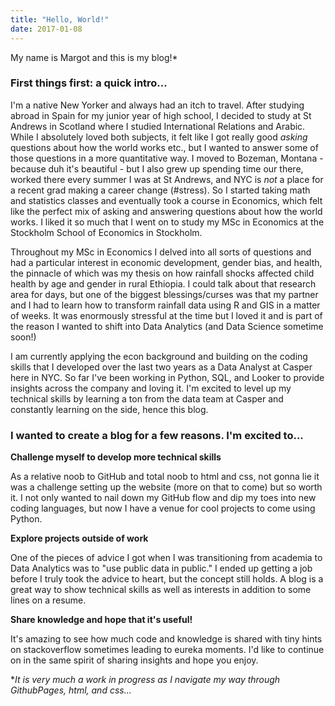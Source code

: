 ```yaml
---
title: "Hello, World!"
date: 2017-01-08
---
```


My name is Margot and this is my blog!\*

### First things first: a quick intro...

I'm a native New Yorker and always had an itch to travel. After studying abroad in Spain for my junior year of high school, I decided to study at St Andrews in Scotland where I studied International Relations and Arabic. While I absolutely loved both subjects, it felt like I got really good *asking* questions about how the world works etc., but I wanted to answer some of those questions in a more quantitative way. I moved to Bozeman, Montana - because duh it's beautiful - but I also grew up spending time our there, worked there every summer I was at St Andrews, and NYC is *not* a place for a recent grad making a career change (#stress). So I started taking math and statistics classes and eventually took a course in Economics, which felt like the perfect mix of asking and answering questions about how the world works. I liked it so much that I went on to study my MSc in Economics at the Stockholm School of Economics in Stockholm.

Throughout my MSc in Economics I delved into all sorts of questions and had a particular interest in economic development, gender bias, and health, the pinnacle of which was my thesis on how rainfall shocks affected child health by age and gender in rural Ethiopia. I could talk about that research area for days, but one of the biggest blessings/curses was that my partner and I had to learn how to transform rainfall data using R and GIS in a matter of weeks. It was enormously stressful at the time but I loved it and is part of the reason I wanted to shift into Data Analytics (and Data Science sometime soon!)

I am currently applying the econ background and building on the coding skills that I developed over the last two years as a Data Analyst at Casper here in NYC. So far I've been working in Python, SQL, and Looker to provide insights across the company and loving it. I'm excited to level up my technical skills by learning a ton from the data team at Casper and constantly learning on the side, hence this blog.

### I wanted to create a blog for a few reasons. I'm excited to...

**Challenge myself to develop more technical skills**

As a relative noob to GitHub and total noob to html and css, not gonna lie it was a challenge setting up the website (more on that to come) but so worth it. I not only wanted to nail down my GitHub flow and dip my toes into new coding languages, but now I have a venue for cool projects to come using Python. 

**Explore projects outside of work**

One of the pieces of advice I got when I was transitioning from academia to Data Analytics was to "use public data in public." I ended up getting a job before I truly took the advice to heart, but the concept still holds. A blog is a great way to show technical skills as well as interests in addition to some lines on a resume.

**Share knowledge and hope that it's useful!**

It's amazing to see how much code and knowledge is shared with tiny hints on stackoverflow sometimes leading to eureka moments. I'd like to continue on in the same spirit of sharing insights and hope you enjoy.



\*_It is very much a work in progress as I navigate my way through GithubPages, html, and css..._